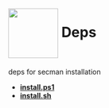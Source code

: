 # [<img src="https://imgs-secman.web.app/icon.svg" width="100px" align="center" />](https://deps.secman.dev) **Deps**

deps for secman installation

* [**install.ps1**](./public/install.ps1)
* [**install.sh**](./public/install.sh)
